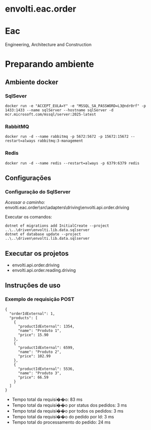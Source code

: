 # envolti.eac.order

# Eac
Engineering, Architecture and Construction

# Preparando ambiente

## Ambiente docker

### SqlSever
```
docker run -e "ACCEPT_EULA=Y" -e "MSSQL_SA_PASSWORD=L3@ndr0rf" -p 1433:1433 --name sqlServer --hostname sqlServer -d mcr.microsoft.com/mssql/server:2025-latest
```

### RabbitMQ
```
docker run -d --name rabbitmq -p 5672:5672 -p 15672:15672 --restart=always rabbitmq:3-management
```

### Redis
```
docker run -d --name redis --restart=always -p 6379:6379 redis
```

## Configurações

### Configuração do SqlServer

*Acessar o caminho:*
envolti.eac.order\src\adapters\driving\envolti.api.order.driving

Executar os comandos:
```
dotnet ef migrations add InitialCreate --project ..\..\driven\envolti.lib.data.sqlserver
dotnet ef database update --project ..\..\driven\envolti.lib.data.sqlserver
```

## Executar os projetos

* envolti.api.order.driving
* envolti.api.order.reading.driving

## Instruções de uso

### Exemplo de requisição POST
```
{
  "orderIdExternal": 1,
  "products": [
    {
      "productIdExternal": 1354,
      "name": "Produto 1",
      "price": 15.90
    },
    {
      "productIdExternal": 6599,
      "name": "Produto 2",
      "price": 102.99
    },
    {
      "productIdExternal": 5536,
      "name": "Produto 3",
      "price": 66.59
    }
  ]
}
```

- Tempo total da requisi��o: 83 ms
- Tempo total da requisi��o por status dos pedidos: 3 ms
- Tempo total da requisi��o por todos os pedidos: 3 ms
- Tempo total da requisi��o do pedido por Id: 3 ms
- Tempo total do processamento do pedido: 24 ms
